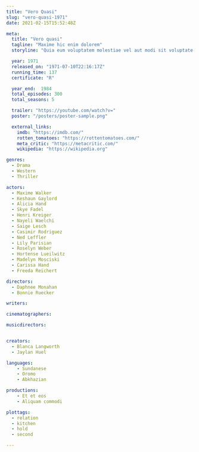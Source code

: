 ```yaml
---
title: "Vero Quasi"
slug: "vero-quasi-1971"
date: 2021-02-15T15:52:48Z

meta:
  title: "Vero quasi"
  tagline: "Maxime hic enim dolorem"
  storyline: "Quia eum voluptatem molestiae vel aut modi sit voluptate molestias quia quod et incidunt ut beatae ipsum mollitia asperiores laboriosam repudiandae"

  year: 1971
  released_on: "1971-07-10T22:16:17Z"
  running_time: 137
  certificate: "R"

  year_end:  1984
  total_episodes: 300
  total_seasons: 5

  trailer: "https://youtube.com/watch?v="
  poster: "/posters/poster-sample.png"

  external_links:
    imdb: "https://imdb.com/"
    rotten_tomatoes: "https://rottentomatoes.com/"
    meta_critic: "https://metacritic.com/"
    wikipedia: "https://wikipedia.org"

genres:
  - Drama
  - Western
  - Thriller

actors:
  - Maxime Walker
  - Keshaun Gaylord
  - Alicia Hand
  - Skye Fadel
  - Henri Kreiger
  - Nayeli Waelchi
  - Saige Lesch
  - Casimir Rodriguez
  - Ned Leffler
  - Lily Parisian
  - Roselyn Weber
  - Hortense Lueilwitz
  - Madelyn Mosciski
  - Carissa Hand
  - Freeda Reichert

directors:
  - Daphnee Monahan
  - Bonnie Ruecker

writers:

cinematographers:

musicdirectors:


creators:
  - Blanca Langworth
  - Jaylan Huel

languages:
    - Sundanese
    - Oromo
    - Abkhazian

productions:
    - Et et eos
    - Aliquam commodi

plottags:
  - relation
  - kitchen
  - hold
  - second

---
```


